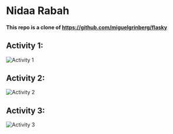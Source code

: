 # Nidaa Rabah

#### This repo is a clone of https://github.com/miguelgrinberg/flasky

## Activity 1:
![Activity 1](https://github.com/nidaa-7/ECE444-F2023-Lab1/assets/136858218/c8d590ae-4b5e-4733-ab9c-b52a889f09a3)


## Activity 2:
![Activity 2](https://github.com/nidaa-7/ECE444-F2023-Lab1/assets/136858218/8298112b-4531-48f0-954c-170ec09a248e)


## Activity 3:
![Activity 3](https://github.com/nidaa-7/ECE444-F2023-Lab1/assets/136858218/4cfe15a3-949d-4013-803b-d97ad3338e56)
